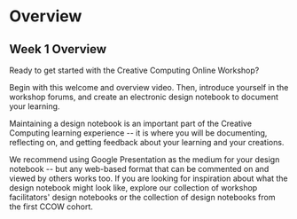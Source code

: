 # Overview
## Week 1 Overview

Ready to get started with the Creative Computing Online Workshop?

Begin with this welcome and overview video. Then, introduce yourself in the workshop forums, and create an electronic design notebook to document your learning.

Maintaining a design notebook is an important part of the Creative Computing learning experience -- it is where you will be documenting, reflecting on, and getting feedback about your learning and your creations.

We recommend using Google Presentation as the medium for your design notebook -- but any web-based format that can be commented on and viewed by others works too. If you are looking for inspiration about what the design notebook might look like, explore our collection of workshop facilitators' design notebooks or the collection of design notebooks from the first CCOW cohort.
